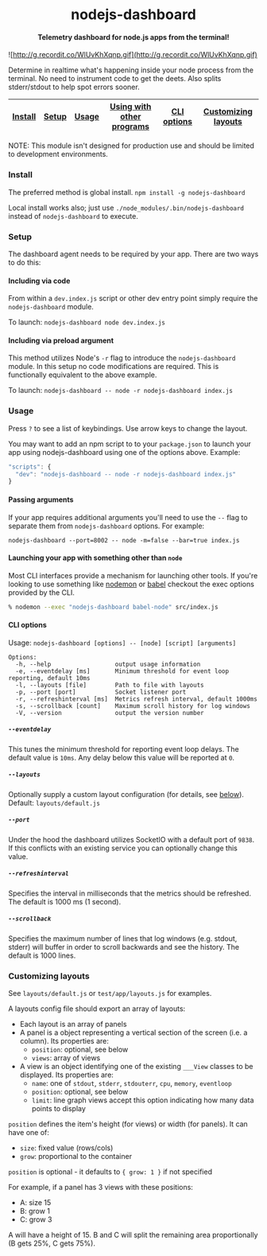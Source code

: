 <h1 align="center">nodejs-dashboard</h1>

<h4 align="center">
  Telemetry dashboard for node.js apps from the terminal!
</h4>

![http://g.recordit.co/WlUvKhXqnp.gif](http://g.recordit.co/WlUvKhXqnp.gif)

Determine in realtime what's happening inside your node process from the terminal. No need to instrument code to get the deets. Also splits stderr/stdout to help spot errors sooner.

[Install](#install) | [Setup](#setup) | [Usage](#usage) | [Using with other programs](#launching-your-app-with-something-other-than-node) | [CLI options](#cli-options) | [Customizing layouts](#customizing-layouts)
---------------|---------------------|-----------------|-----------------|------------------------------------------|----------------------

NOTE: This module isn't designed for production use and should be limited to development environments.

### Install

The preferred method is global install.  `npm install -g nodejs-dashboard`

Local install works also; just use `./node_modules/.bin/nodejs-dashboard` instead of `nodejs-dashboard` to execute.

### Setup

The dashboard agent needs to be required by your app. There are two ways to do this:

#### Including via code

From within a `dev.index.js` script or other dev entry point simply require the `nodejs-dashboard` module.

To launch: `nodejs-dashboard node dev.index.js`

#### Including via preload argument

This method utilizes Node's `-r` flag to introduce the `nodejs-dashboard` module. In this setup no code modifications are required. This is functionally equivalent to the above example.

To launch: `nodejs-dashboard -- node -r nodejs-dashboard index.js`

### Usage

Press `?` to see a list of keybindings. Use arrow keys to change the layout.

You may want to add an npm script to to your `package.json` to launch your app using nodejs-dashboard using one of the options above. Example:

```js
"scripts": {
  "dev": "nodejs-dashboard -- node -r nodejs-dashboard index.js"
}
```

#### Passing arguments

If your app requires additional arguments you'll need to use the `--` flag to separate them from `nodejs-dashboard` options. For example:

`nodejs-dashboard --port=8002 -- node -m=false --bar=true index.js`

#### Launching your app with something other than `node`

Most CLI interfaces provide a mechanism for launching other tools. If you're looking to use something like [nodemon](https://github.com/remy/nodemon) or [babel](https://github.com/babel/babel/tree/master/packages/babel-cli) checkout the exec options provided by the CLI.

```bash
% nodemon --exec "nodejs-dashboard babel-node" src/index.js
```

#### CLI options

Usage: `nodejs-dashboard [options] -- [node] [script] [arguments]`

```
Options:
  -h, --help                  output usage information
  -e, --eventdelay [ms]       Minimum threshold for event loop reporting, default 10ms
  -l, --layouts [file]        Path to file with layouts
  -p, --port [port]           Socket listener port
  -r, --refreshinterval [ms]  Metrics refresh interval, default 1000ms
  -s, --scrollback [count]    Maximum scroll history for log windows
  -V, --version               output the version number
```

##### `--eventdelay`
This tunes the minimum threshold for reporting event loop delays. The default value is `10ms`. Any delay below this value will be reported at `0`.

##### `--layouts`

Optionally supply a custom layout configuration (for details, see [below](#customizing-layouts)). Default: `layouts/default.js`

##### `--port`
Under the hood the dashboard utilizes SocketIO with a default port of `9838`. If this conflicts with an existing service you can optionally change this value.

##### `--refreshinterval`
Specifies the interval in milliseconds that the metrics should be refreshed. The default is 1000 ms (1 second).

##### `--scrollback`
Specifies the maximum number of lines that log windows (e.g. stdout, stderr) will buffer in order to scroll backwards and see the history. The default is 1000 lines.

### Customizing layouts

See `layouts/default.js` or `test/app/layouts.js` for examples.

A layouts config file should export an array of layouts:
- Each layout is an array of panels
- A panel is a object representing a vertical section of the screen (i.e. a column). Its properties are:
  - `position`: optional, see below
  - `views`: array of views
- A view is an object identifying one of the existing `___View` classes to be displayed. Its properties are:
  - `name`: one of `stdout`, `stderr`, `stdouterr`, `cpu`, `memory`, `eventloop`
  - `position`: optional, see below
  - `limit`: line graph views accept this option indicating how many data points to display

`position` defines the item's height (for views) or width (for panels). It can have one of:
- `size`: fixed value (rows/cols)
- `grow`: proportional to the container

`position` is optional - it defaults to `{ grow: 1 }` if not specified

For example, if a panel has 3 views with these positions:
- A: size 15
- B: grow 1
- C: grow 3

A will have a height of 15. B and C will split the remaining area proportionally (B gets 25%, C gets 75%).
